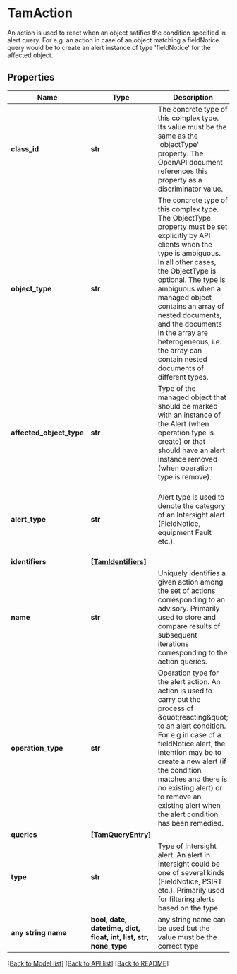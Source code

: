 # TamAction

An action is used to react when an object satifies the condition specified in alert query. For e.g. an action in case of an object matching a fieldNotice query would be to create an alert instance of type 'fieldNotice' for the affected object.
## Properties
Name | Type | Description | Notes
------------ | ------------- | ------------- | -------------
**class_id** | **str** | The concrete type of this complex type. Its value must be the same as the &#39;objectType&#39; property. The OpenAPI document references this property as a discriminator value. | [readonly] 
**object_type** | **str** | The concrete type of this complex type. The ObjectType property must be set explicitly by API clients when the type is ambiguous. In all other cases, the  ObjectType is optional.  The type is ambiguous when a managed object contains an array of nested documents, and the documents in the array are heterogeneous, i.e. the array can contain nested documents of different types. | 
**affected_object_type** | **str** | Type of the managed object that should be marked with an instance of the Alert (when operation type is create) or that should have an alert instance removed (when operation type is remove). | [optional] 
**alert_type** | **str** | Alert type is used to denote the category of an Intersight alert (FieldNotice, equipment Fault etc.). | [optional]  if omitted the server will use the default value of "psirt"
**identifiers** | [**[TamIdentifiers]**](TamIdentifiers.md) |  | [optional] 
**name** | **str** | Uniquely identifies a given action among the set of actions corresponding to an advisory. Primarily used to store and compare results of subsequent iterations corresponding to the action queries. | [optional] 
**operation_type** | **str** | Operation type for the alert action. An action is used to carry out the process of \&quot;reacting\&quot; to an alert condition. For e.g.in case of a fieldNotice alert, the intention may be to create a new alert (if the condition matches and there is no existing alert) or to remove an existing alert when the alert condition has been remedied. | [optional]  if omitted the server will use the default value of "create"
**queries** | [**[TamQueryEntry]**](TamQueryEntry.md) |  | [optional] 
**type** | **str** | Type of Intersight alert. An alert in Intersight could be one of several kinds (FieldNotice, PSIRT etc.). Primarily used for filtering alerts based on the type. | [optional]  if omitted the server will use the default value of "restApi"
**any string name** | **bool, date, datetime, dict, float, int, list, str, none_type** | any string name can be used but the value must be the correct type | [optional]

[[Back to Model list]](../README.md#documentation-for-models) [[Back to API list]](../README.md#documentation-for-api-endpoints) [[Back to README]](../README.md)


